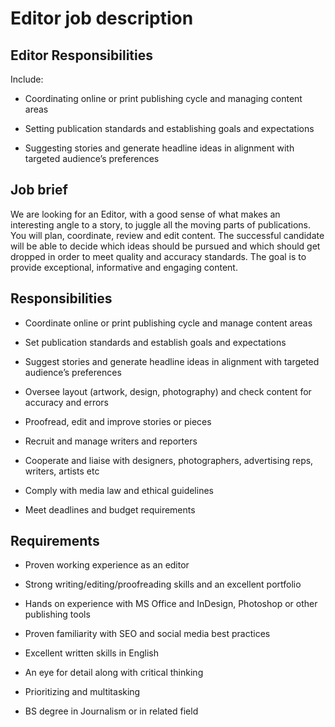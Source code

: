 # Editor job description


## Editor Responsibilities

Include:

* Coordinating online or print publishing cycle and managing content areas

* Setting publication standards and establishing goals and expectations

* Suggesting stories and generate headline ideas in alignment with targeted audience’s preferences


## Job brief

We are looking for an Editor, with a good sense of what makes an interesting angle to a story, to juggle all the moving parts of publications. You will plan, coordinate, review and edit content. The successful candidate will be able to decide which ideas should be pursued  and which should get dropped in order to meet quality and accuracy standards. The goal is to provide exceptional, informative and engaging content.


## Responsibilities

* Coordinate online or print publishing cycle and manage content areas

* Set publication standards and establish goals and expectations

* Suggest stories and generate headline ideas in alignment with targeted audience’s preferences

* Oversee layout (artwork, design, photography) and check content for accuracy and errors

* Proofread, edit and improve stories or pieces

* Recruit and manage writers and reporters

* Cooperate and liaise with designers, photographers, advertising reps, writers, artists etc

* Comply with media law and ethical guidelines

* Meet deadlines and budget requirements


## Requirements

* Proven working experience as an editor

* Strong writing/editing/proofreading skills and an excellent portfolio

* Hands on experience with MS Office and InDesign, Photoshop or other publishing tools

* Proven familiarity with SEO and social media best practices

* Excellent written skills in English

* An eye for detail along with critical thinking

* Prioritizing and multitasking

* BS degree in Journalism or in related field
